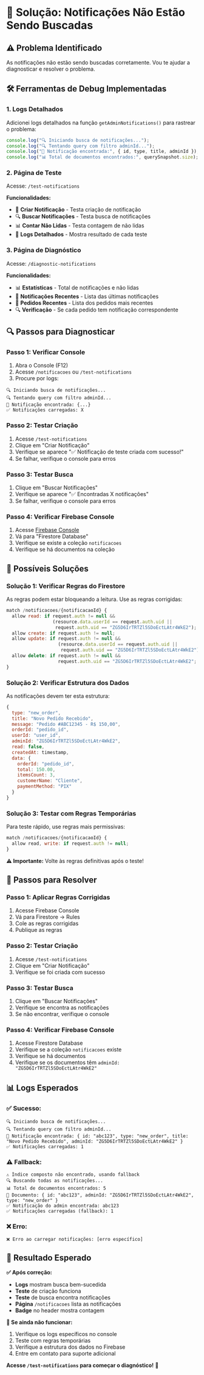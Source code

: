 # 🔧 Solução: Notificações Não Estão Sendo Buscadas

## ⚠️ **Problema Identificado**

As notificações não estão sendo buscadas corretamente. Vou te ajudar a diagnosticar e resolver o problema.

## 🛠️ **Ferramentas de Debug Implementadas**

### **1. Logs Detalhados**
Adicionei logs detalhados na função `getAdminNotifications()` para rastrear o problema:

```javascript
console.log("🔍 Iniciando busca de notificações...");
console.log("🔍 Tentando query com filtro adminId...");
console.log("📄 Notificação encontrada:", { id, type, title, adminId });
console.log("📊 Total de documentos encontrados:", querySnapshot.size);
```

### **2. Página de Teste**
Acesse: `/test-notifications`

**Funcionalidades:**
- 🧪 **Criar Notificação** - Testa criação de notificação
- 🔍 **Buscar Notificações** - Testa busca de notificações
- 📊 **Contar Não Lidas** - Testa contagem de não lidas
- 📝 **Logs Detalhados** - Mostra resultado de cada teste

### **3. Página de Diagnóstico**
Acesse: `/diagnostic-notifications`

**Funcionalidades:**
- 📊 **Estatísticas** - Total de notificações e não lidas
- 🔔 **Notificações Recentes** - Lista das últimas notificações
- 🛒 **Pedidos Recentes** - Lista dos pedidos mais recentes
- 🔍 **Verificação** - Se cada pedido tem notificação correspondente

## 🔍 **Passos para Diagnosticar**

### **Passo 1: Verificar Console**
1. Abra o Console (F12)
2. Acesse `/notificacoes` ou `/test-notifications`
3. Procure por logs:
```
🔍 Iniciando busca de notificações...
🔍 Tentando query com filtro adminId...
📄 Notificação encontrada: {...}
✅ Notificações carregadas: X
```

### **Passo 2: Testar Criação**
1. Acesse `/test-notifications`
2. Clique em "Criar Notificação"
3. Verifique se aparece "✅ Notificação de teste criada com sucesso!"
4. Se falhar, verifique o console para erros

### **Passo 3: Testar Busca**
1. Clique em "Buscar Notificações"
2. Verifique se aparece "✅ Encontradas X notificações"
3. Se falhar, verifique o console para erros

### **Passo 4: Verificar Firebase Console**
1. Acesse [Firebase Console](https://console.firebase.google.com/)
2. Vá para "Firestore Database"
3. Verifique se existe a coleção `notificacoes`
4. Verifique se há documentos na coleção

## 🚀 **Possíveis Soluções**

### **Solução 1: Verificar Regras do Firestore**
As regras podem estar bloqueando a leitura. Use as regras corrigidas:

```javascript
match /notificacoes/{notificacaoId} {
  allow read: if request.auth != null && 
                 (resource.data.userId == request.auth.uid || 
                  request.auth.uid == "ZG5D6IrTRTZl5SDoEctLAtr4WkE2");
  allow create: if request.auth != null;
  allow update: if request.auth != null && 
                   (resource.data.userId == request.auth.uid || 
                    request.auth.uid == "ZG5D6IrTRTZl5SDoEctLAtr4WkE2");
  allow delete: if request.auth != null && 
                   request.auth.uid == "ZG5D6IrTRTZl5SDoEctLAtr4WkE2";
}
```

### **Solução 2: Verificar Estrutura dos Dados**
As notificações devem ter esta estrutura:
```javascript
{
  type: "new_order",
  title: "Novo Pedido Recebido",
  message: "Pedido #ABC12345 - R$ 150,00",
  orderId: "pedido_id",
  userId: "user_id",
  adminId: "ZG5D6IrTRTZl5SDoEctLAtr4WkE2",
  read: false,
  createdAt: timestamp,
  data: {
    orderId: "pedido_id",
    total: 150.00,
    itemsCount: 3,
    customerName: "Cliente",
    paymentMethod: "PIX"
  }
}
```

### **Solução 3: Testar com Regras Temporárias**
Para teste rápido, use regras mais permissivas:
```javascript
match /notificacoes/{notificacaoId} {
  allow read, write: if request.auth != null;
}
```

**⚠️ Importante:** Volte às regras definitivas após o teste!

## 🔧 **Passos para Resolver**

### **Passo 1: Aplicar Regras Corrigidas**
1. Acesse Firebase Console
2. Vá para Firestore → Rules
3. Cole as regras corrigidas
4. Publique as regras

### **Passo 2: Testar Criação**
1. Acesse `/test-notifications`
2. Clique em "Criar Notificação"
3. Verifique se foi criada com sucesso

### **Passo 3: Testar Busca**
1. Clique em "Buscar Notificações"
2. Verifique se encontra as notificações
3. Se não encontrar, verifique o console

### **Passo 4: Verificar Firebase Console**
1. Acesse Firestore Database
2. Verifique se a coleção `notificacoes` existe
3. Verifique se há documentos
4. Verifique se os documentos têm `adminId: "ZG5D6IrTRTZl5SDoEctLAtr4WkE2"`

## 📊 **Logs Esperados**

### **✅ Sucesso:**
```
🔍 Iniciando busca de notificações...
🔍 Tentando query com filtro adminId...
📄 Notificação encontrada: { id: "abc123", type: "new_order", title: "Novo Pedido Recebido", adminId: "ZG5D6IrTRTZl5SDoEctLAtr4WkE2" }
✅ Notificações carregadas: 1
```

### **⚠️ Fallback:**
```
⚠️ Índice composto não encontrado, usando fallback
🔍 Buscando todas as notificações...
📊 Total de documentos encontrados: 5
📄 Documento: { id: "abc123", adminId: "ZG5D6IrTRTZl5SDoEctLAtr4WkE2", type: "new_order" }
✅ Notificação do admin encontrada: abc123
✅ Notificações carregadas (fallback): 1
```

### **❌ Erro:**
```
❌ Erro ao carregar notificações: [erro específico]
```

## 🎯 **Resultado Esperado**

**✅ Após correção:**
- **Logs** mostram busca bem-sucedida
- **Teste** de criação funciona
- **Teste** de busca encontra notificações
- **Página** `/notificacoes` lista as notificações
- **Badge** no header mostra contagem

**🔧 Se ainda não funcionar:**
1. Verifique os logs específicos no console
2. Teste com regras temporárias
3. Verifique a estrutura dos dados no Firebase
4. Entre em contato para suporte adicional

**Acesse `/test-notifications` para começar o diagnóstico!** 🔧
